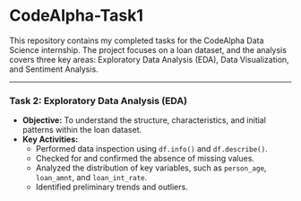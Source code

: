 # CodeAlpha-Task1

This repository contains my completed tasks for the CodeAlpha Data Science internship. The project focuses on a loan dataset, and the analysis covers three key areas: Exploratory Data Analysis (EDA), Data Visualization, and Sentiment Analysis.

---

### **Task 2: Exploratory Data Analysis (EDA)**

* **Objective:** To understand the structure, characteristics, and initial patterns within the loan dataset.
* **Key Activities:**
    * Performed data inspection using `df.info()` and `df.describe()`.
    * Checked for and confirmed the absence of missing values.
    * Analyzed the distribution of key variables, such as `person_age`, `loan_amnt`, and `loan_int_rate`.
    * Identified preliminary trends and outliers.
